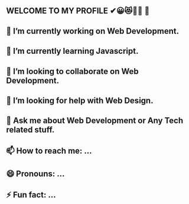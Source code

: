 ## WELCOME TO MY PROFILE ✔😀😻🥇✨ 👋



 ## 🔭 I’m currently working on Web Development.
 ## 🌱 I’m currently learning Javascript.
 ## 👯 I’m looking to collaborate on Web Development.
 ## 🤔 I’m looking for help with Web Design.
 ## 💬 Ask me about Web Development or Any Tech related stuff.
 ## 📫 How to reach me: ...
 ## 😄 Pronouns: ...
 ## ⚡ Fun fact: ...

